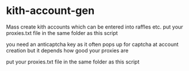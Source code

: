# kith-account-gen
Mass create kith accounts which can be entered into raffles etc. put your proxies.txt file in the same folder as this script

you need an anticaptcha key as it often pops up for captcha at account creation but it depends how good your proxies are

put your proxies.txt file in the same folder as this script 
